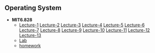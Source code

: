 ## Operating System
+ **MIT6.828**
  + [Lecture-1](./mit6.828-lectures/lec01) [Lecture-2](./mit6.828-lectures/lec02) [Lecture-3](./mit6.828-lectures/lec03) [Lecture-4](./mit6.828-lectures/lec04) [Lecture-5](./mit6.828-lectures/lec05) [Lecture-6](./mit6.828-lectures/lec06) [Lecture-7](./mit6.828-lectures/lec07) [Lecture-8](./mit6.828-lectures/lec08) [Lecture-9](./mit6.828-lectures/lec09) [Lecture-10](./mit6.828-lectures/lec10) [Lecture-11](./mit6.828-lectures/lec11) [Lecture-12](./mit6.828-lectures/lec12) [Lecture-13](./mit6.828-lectures/lec13)
  + [Lab]()
  + [homework]()
